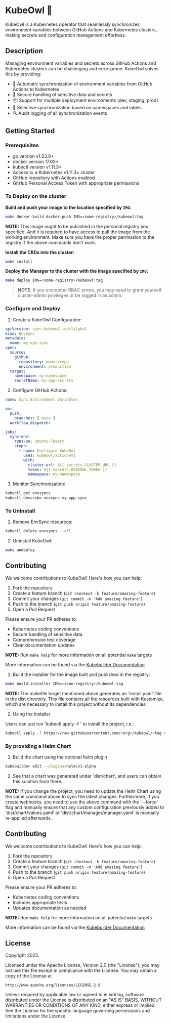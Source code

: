 # KubeOwl 🦉

KubeOwl is a Kubernetes operator that seamlessly synchronizes environment variables between GitHub Actions and Kubernetes clusters, making secrets and configuration management effortless.

## Description

Managing environment variables and secrets across GitHub Actions and Kubernetes clusters can be challenging and error-prone. KubeOwl solves this by providing:

- 🔄 Automatic synchronization of environment variables from GitHub Actions to Kubernetes
- 🔐 Secure handling of sensitive data and secrets
- 📦 Support for multiple deployment environments (dev, staging, prod)
- 🎯 Selective synchronization based on namespaces and labels
- 🔍 Audit logging of all synchronization events

## Getting Started

### Prerequisites
- go version v1.23.0+
- docker version 17.03+
- kubectl version v1.11.3+
- Access to a Kubernetes v1.11.3+ cluster
- GitHub repository with Actions enabled
- GitHub Personal Access Token with appropriate permissions

### To Deploy on the cluster
**Build and push your image to the location specified by `IMG`:**

```sh
make docker-build docker-push IMG=<some-registry>/kubeowl:tag
```

**NOTE:** This image ought to be published in the personal registry you specified.
And it is required to have access to pull the image from the working environment.
Make sure you have the proper permission to the registry if the above commands don’t work.

**Install the CRDs into the cluster:**

```sh
make install
```

**Deploy the Manager to the cluster with the image specified by `IMG`:**

```sh
make deploy IMG=<some-registry>/kubeowl:tag
```

> **NOTE**: If you encounter RBAC errors, you may need to grant yourself cluster-admin
privileges or be logged in as admin.

### Configure and Deploy

1. Create a KubeOwl Configuration:

```yaml
apiVersion: sync.kubeowl.io/v1alpha1
kind: EnvSync
metadata:
  name: my-app-sync
spec:
  source:
    github:
      repository: owner/repo
      environment: production
  target:
    namespace: my-namespace
    secretName: my-app-secrets
```

2. Configure GitHub Actions:

```yaml
name: Sync Environment Variables

on:
  push:
    branches: [ main ]
  workflow_dispatch:

jobs:
  sync-env:
    runs-on: ubuntu-latest
    steps:
      - name: Configure KubeOwl
        uses: kubeowl/action@v1
        with:
          cluster-url: ${{ secrets.CLUSTER_URL }}
          token: ${{ secrets.KUBEOWL_TOKEN }}
          namespace: my-namespace
```

3. Monitor Synchronization:

```sh
kubectl get envsyncs
kubectl describe envsync my-app-sync
```

### To Uninstall

1. Remove EnvSync resources:
```sh
kubectl delete envsyncs --all
```

2. Uninstall KubeOwl:
```sh
make undeploy
```

## Contributing

We welcome contributions to KubeOwl! Here's how you can help:

1. Fork the repository
2. Create a feature branch (`git checkout -b feature/amazing-feature`)
3. Commit your changes (`git commit -m 'Add amazing feature'`)
4. Push to the branch (`git push origin feature/amazing-feature`)
5. Open a Pull Request

Please ensure your PR adheres to:
- Kubernetes coding conventions
- Secure handling of sensitive data
- Comprehensive test coverage
- Clear documentation updates

**NOTE:** Run `make help` for more information on all potential `make` targets

More information can be found via the [Kubebuilder Documentation](https://book.kubebuilder.io/introduction.html)

1. Build the installer for the image built and published in the registry:

```sh
make build-installer IMG=<some-registry>/kubeowl:tag
```

**NOTE:** The makefile target mentioned above generates an 'install.yaml'
file in the dist directory. This file contains all the resources built
with Kustomize, which are necessary to install this project without its
dependencies.

2. Using the installer

Users can just run 'kubectl apply -f <URL for YAML BUNDLE>' to install
the project, i.e.:

```sh
kubectl apply -f https://raw.githubusercontent.com/<org>/kubeowl/<tag or branch>/dist/install.yaml
```

### By providing a Helm Chart

1. Build the chart using the optional helm plugin

```sh
kubebuilder edit --plugins=helm/v1-alpha
```

2. See that a chart was generated under 'dist/chart', and users
can obtain this solution from there.

**NOTE:** If you change the project, you need to update the Helm Chart
using the same command above to sync the latest changes. Furthermore,
if you create webhooks, you need to use the above command with
the '--force' flag and manually ensure that any custom configuration
previously added to 'dist/chart/values.yaml' or 'dist/chart/manager/manager.yaml'
is manually re-applied afterwards.

## Contributing

We welcome contributions to KubeOwl! Here's how you can help:

1. Fork the repository
2. Create a feature branch (`git checkout -b feature/amazing-feature`)
3. Commit your changes (`git commit -m 'Add amazing feature'`)
4. Push to the branch (`git push origin feature/amazing-feature`)
5. Open a Pull Request

Please ensure your PR adheres to:
- Kubernetes coding conventions
- Includes appropriate tests
- Updates documentation as needed

**NOTE:** Run `make help` for more information on all potential `make` targets

More information can be found via the [Kubebuilder Documentation](https://book.kubebuilder.io/introduction.html)

## License

Copyright 2025.

Licensed under the Apache License, Version 2.0 (the "License");
you may not use this file except in compliance with the License.
You may obtain a copy of the License at

    http://www.apache.org/licenses/LICENSE-2.0

Unless required by applicable law or agreed to in writing, software
distributed under the License is distributed on an "AS IS" BASIS,
WITHOUT WARRANTIES OR CONDITIONS OF ANY KIND, either express or implied.
See the License for the specific language governing permissions and
limitations under the License.


